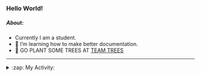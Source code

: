 ### Hello World!

##### About:
- Currently I am a student.
- 🌱 I’m learning how to make better documentation.
- 🌱 GO PLANT SOME TREES AT [TEAM TREES](https://teamtrees.org/)

---
<details>
  <summary>:zap: My Activity:</summary>
  
<!--START_SECTION:waka-->
![Code Time](http://img.shields.io/badge/Code%20Time-1%2C136%20hrs%207%20mins-blue)

**I'm a Night 🦉** 

```text
🌞 Morning                1328 commits        ██░░░░░░░░░░░░░░░░░░░░░░░   08.97 % 
🌆 Daytime                5300 commits        █████████░░░░░░░░░░░░░░░░   35.81 % 
🌃 Evening                4277 commits        ███████░░░░░░░░░░░░░░░░░░   28.90 % 
🌙 Night                  3894 commits        ███████░░░░░░░░░░░░░░░░░░   26.31 % 
```
📅 **I'm Most Productive on Wednesday** 

```text
Monday                   2252 commits        ████░░░░░░░░░░░░░░░░░░░░░   15.22 % 
Tuesday                  1903 commits        ███░░░░░░░░░░░░░░░░░░░░░░   12.86 % 
Wednesday                3420 commits        ██████░░░░░░░░░░░░░░░░░░░   23.11 % 
Thursday                 1818 commits        ███░░░░░░░░░░░░░░░░░░░░░░   12.28 % 
Friday                   1435 commits        ██░░░░░░░░░░░░░░░░░░░░░░░   09.70 % 
Saturday                 1323 commits        ██░░░░░░░░░░░░░░░░░░░░░░░   08.94 % 
Sunday                   2648 commits        ████░░░░░░░░░░░░░░░░░░░░░   17.89 % 
```


📊 **This Week I Spent My Time On** 

```text
🔥 Editors: 
VS Code                  29 mins             █████████████████████████   100.00 % 

🐱‍💻 Projects: 
CSF22                    20 mins             █████████████████░░░░░░░░   68.67 % 
praise                   9 mins              ████████░░░░░░░░░░░░░░░░░   31.33 % 
```


 Last Updated on 22/06/2023 13:09:12 UTC
<!--END_SECTION:waka-->
</details>
